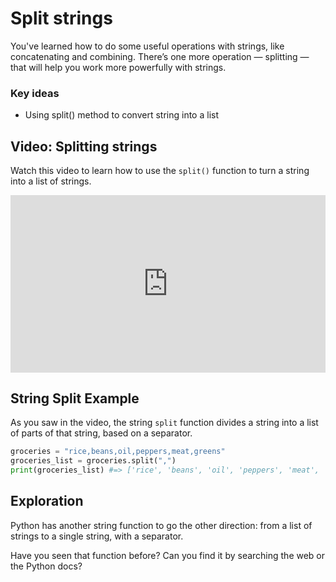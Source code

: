 # Split strings

You've learned how to do some useful operations with strings, like concatenating and combining. There’s one more operation — splitting — that will help you work more powerfully with strings.

### Key ideas

- Using split() method to convert string into a list

## Video: Splitting strings

<aside>

Watch this video to learn how to use the `split()` function to turn a string
into a list of strings.

</aside>

<div style="position: relative; padding-bottom: 56.25%; height: 0;"><iframe src="https://www.youtube.com/embed/mPrVU1bMDeQ?rel=0" title="YouTube video player" frameborder="0" allow="accelerometer; autoplay; clipboard-write; encrypted-media; gyroscope; picture-in-picture" allowfullscreen style="position: absolute; top: 0; left: 0; width: 100%; height: 100%;"></iframe></div>

## String Split Example

As you saw in the video, the string `split` function divides a string into a
list of parts of that string, based on a separator.

```python
groceries = "rice,beans,oil,peppers,meat,greens"
groceries_list = groceries.split(",")
print(groceries_list) #=> ['rice', 'beans', 'oil', 'peppers', 'meat', 'greens']
```

## Exploration

Python has another string function to go the other direction: from a list of strings
to a single string, with a separator. 

Have you seen that function before? Can you find it by searching the web or the Python docs?
